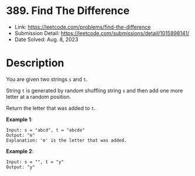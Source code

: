 # 389. Find The Difference

- Link: https://leetcode.com/problems/find-the-difference
- Submission Detail: https://leetcode.com/submissions/detail/1015898141/
- Date Solved: Aug. 8, 2023

# Description

You are given two strings `s` and `t`.

String `t` is generated by random shuffling string `s` and then add one more letter at a random position.

Return the letter that was added to `t`.

**Example 1**:

```
Input: s = "abcd", t = "abcde"
Output: "e"
Explanation: 'e' is the letter that was added.
```

**Example 2**:

```
Input: s = "", t = "y"
Output: "y"
```
